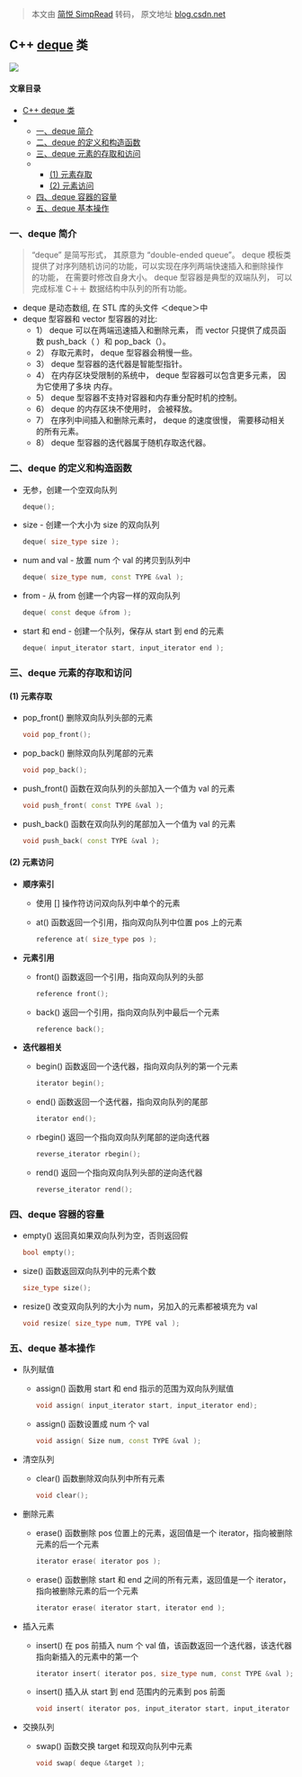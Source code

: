 > 本文由 [简悦 SimpRead](http://ksria.com/simpread/) 转码， 原文地址 [blog.csdn.net](https://blog.csdn.net/BlacKingZ/article/details/114043923)

C++ [deque](https://so.csdn.net/so/search?q=deque&spm=1001.2101.3001.7020) 类
----------------------------------------------------------------------------

![](https://img-blog.csdnimg.cn/20210224225757466.png?x-oss-process=image/watermark,type_ZmFuZ3poZW5naGVpdGk,shadow_10,text_aHR0cHM6Ly9ibG9nLmNzZG4ubmV0L0JsYWNLaW5nWg==,size_16,color_FFFFFF,t_70#pic_center)

#### 文章目录

*   [C++ deque 类](#C_deque_0)
*   *   [一、deque 简介](#deque_4)
    *   [二、deque 的定义和构造函数](#deque__18)
    *   [三、deque 元素的存取和访问](#deque_49)
    *   *   [(1) 元素存取](#1_50)
        *   [(2) 元素访问](#2_73)
    *   [四、deque 容器的容量](#deque_114)
    *   [五、deque 基本操作](#deque_132)

### 一、deque 简介

> “deque” 是简写形式， 其原意为 “double-ended queue”。 deque 模板类提供了对序列随机访问的功能，可以实现在序列两端快速插入和删除操作 的功能， 在需要时修改自身大小。 deque 型容器是典型的双端队列， 可以完成标准 C＋＋ 数据结构中队列的所有功能。

*   deque 是动态数组, 在 STL 库的头文件 ＜deque＞中
*   deque 型容器和 vector 型容器的对比:
    *   1） deque 可以在两端迅速插入和删除元素， 而 vector 只提供了成员函数 push_back（ ）和 pop_back（）。
    *   2） 存取元素时， deque 型容器会稍慢一些。
    *   3） deque 型容器的迭代器是智能型指针。
    *   4） 在内存区块受限制的系统中， deque 型容器可以包含更多元素， 因为它使用了多块 内存。
    *   5） deque 型容器不支持对容器和内存重分配时机的控制。
    *   6） deque 的内存区块不使用时， 会被释放。
    *   7） 在序列中间插入和删除元素时， deque 的速度很慢， 需要移动相关的所有元素。
    *   8） deque 型容器的迭代器属于随机存取迭代器。

### 二、deque 的定义和构造函数

*   无参，创建一个空双向队列
    
    ```c++
    deque();
    ```
    
*   size - 创建一个大小为 size 的双向队列
    
    ```c++
    deque( size_type size );
    ```
    
*   num and val - 放置 num 个 val 的拷贝到队列中
    
    ```c++
    deque( size_type num, const TYPE &val );
    ```
    
*   from - 从 from 创建一个内容一样的双向队列
    
    ```c++
    deque( const deque &from );
    ```
    
*   start 和 end - 创建一个队列，保存从 start 到 end 的元素
    
    ```c++
    deque( input_iterator start, input_iterator end );
    ```
    

### 三、deque 元素的存取和访问

#### (1) 元素存取

*   pop_front() 删除双向队列头部的元素
    ```c++
    void pop_front();
    ```
    
*   pop_back() 删除双向队列尾部的元素
    
    ```c++
    void pop_back();
    ```
    
*   push_front() 函数在双向队列的头部加入一个值为 val 的元素
    
    ```c++
    void push_front( const TYPE &val );
    ```
    
*   push_back() 函数在双向队列的尾部加入一个值为 val 的元素
    
    ```c++
    void push_back( const TYPE &val );
    ```
    

#### (2) 元素访问

*   **顺序索引**
    
    *   使用 \[] 操作符访问双向队列中单个的元素
    *   at() 函数返回一个引用，指向双向队列中位置 pos 上的元素
        
        ```c++
        reference at( size_type pos );
        ```
        
*   **元素引用**
    
    *   front() 函数返回一个引用，指向双向队列的头部
        
        ```c++
        reference front();
        ```
        
    *   back() 返回一个引用，指向双向队列中最后一个元素
        
        ```c++
        reference back();
        ```
        
*   **迭代器相关**
    
    *   begin() 函数返回一个迭代器，指向双向队列的第一个元素
        
        ```c++
        iterator begin();
        ```
        
    *   end() 函数返回一个迭代器，指向双向队列的尾部
        
        ```c++
        iterator end();
        ```
        
    *   rbegin() 返回一个指向双向队列尾部的逆向迭代器
        
        ```c++
        reverse_iterator rbegin();
        ```
        
    *   rend() 返回一个指向双向队列头部的逆向迭代器
        
        ```c++
        reverse_iterator rend();
        ```
        

### 四、deque 容器的容量

*   empty() 返回真如果双向队列为空，否则返回假
    
    ```c++
    bool empty();
    ```
    
*   size() 函数返回双向队列中的元素个数
    
    ```c++
    size_type size();
    ```
    
*   resize() 改变双向队列的大小为 num，另加入的元素都被填充为 val
    
    ```c++
    void resize( size_type num, TYPE val );
    ```
    

### 五、deque 基本操作

*   队列赋值
    *   assign() 函数用 start 和 end 指示的范围为双向队列赋值
        
        ```c++
        void assign( input_iterator start, input_iterator end);
        ```
        
    *   assign() 函数设置成 num 个 val
        
        ```c++
        void assign( Size num, const TYPE &val );
        ```
        
*   清空队列
    *   clear() 函数删除双向队列中所有元素
        
        ```c++
        void clear();
        ```
        
*   删除元素
    *   erase() 函数删除 pos 位置上的元素，返回值是一个 iterator，指向被删除元素的后一个元素
        
        ```c++
        iterator erase( iterator pos );
        ```
        
    *   erase() 函数删除 start 和 end 之间的所有元素，返回值是一个 iterator，指向被删除元素的后一个元素
        
        ```c++
        iterator erase( iterator start, iterator end );
        ```
        
*   插入元素
    *   insert() 在 pos 前插入 num 个 val 值，该函数返回一个迭代器，该迭代器指向新插入的元素中的第一个
        
        ```c++
        iterator insert( iterator pos, size_type num, const TYPE &val );
        ```
        
    *   insert() 插入从 start 到 end 范围内的元素到 pos 前面
        
        ```c++
        void insert( iterator pos, input_iterator start, input_iterator end );
        ```
        
*   交换队列
    *   swap() 函数交换 target 和现双向队列中元素
        
        ```c++
        void swap( deque &target );
        ```